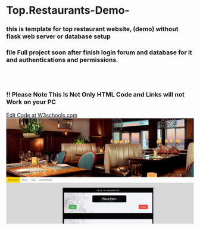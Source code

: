 # Top.Restaurants-Demo-
### this is template for top restaurant website, (demo) without flask web server or database setup 
### file Full project soon after finish login forum and database for it and authentications and permissions.  

<br><br>

### !! Please Note This Is Not Only HTML Code and Links will not Work on your PC

<a href='https://www.w3schools.com/code/tryit.asp?filename=G099UDZBDP26'>Edit Code at W3schools.com</a>
<img src='https://github.com/MahmoudHegazi/hello-world/blob/master/top.JPG?raw=true' alt='template screenshoot'>
